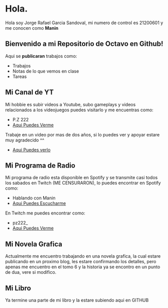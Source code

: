 # Hola.

Hola soy Jorge Rafael Garcia Sandoval, mi numero de control es 21200601 y me conocen como **Manin**

## Bienvenido a mi Repositorio de Octavo en Github!

Aqui se **publicaran** trabajos como:

- Trabajos
- Notas de lo que vemos en clase
- Tareas


## Mi Canal de YT

Mi hobbie es subir videos a Youtube, subo gameplays y videos relacionados a los videojuegos puedes visitarlo y me encuentras como:

- P.Z 222
- [Aqui Puedes Verme](https://www.youtube.com/@PZ222)

Trabaje en un video por mas de dos años, si lo puedes ver y apoyar estare muy agradecido ^^
- [Aqui Puedes verlo](https://youtu.be/nX83JyY0ZIA)

## Mi Programa de Radio

Mi programa de radio esta disponible en Spotify y se transmite casi todos los sabados en Twitch (ME CENSURARON), lo puedes encontrar en Spotify como:

- Hablando con Manin
- [Aqui Puedes Escucharme](https://open.spotify.com/show/2EEsLAbCK6ZsC63sjSMrbT)

En Twitch me puedes encontrar como:

- pz222_
- [Aqui Puedes Verme](https://www.twitch.tv/pz222_)

## Mi Novela Grafica

Actualmente me encuentro trabajando en una novela grafica, la cual estare publicando en un proximo blog, les estare confirmando los detalles, pero apenas me encuentro en el tomo 6 y la historia ya se encontro en un punto de dua, vere si modifico.

## Mi Libro

Ya termine una parte de mi libro y la estare subiendo aqui en GITHUB
